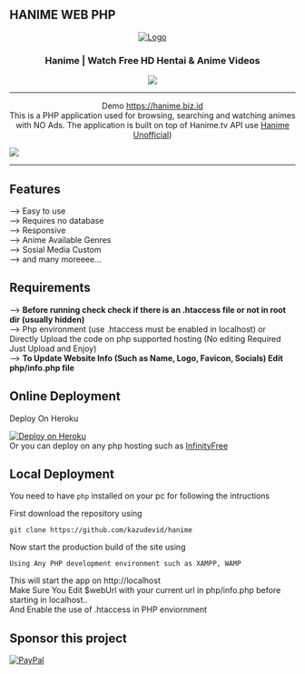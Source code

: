 ## HANIME WEB PHP
<p align="center">
  <div align="center">
    <a href="https://hanime.biz.id/">
      <img src="https://hanime.biz.id/assets/img/logo.png" alt="Logo">
    </a>
    <h3>Hanime | Watch Free HD Hentai & Anime Videos</h3>
   <a href="https://t.me/kanguser" ><img src="https://img.shields.io/badge/Telegram-2CA5E0?style=for-the-badge&logo=telegram&logoColor=white"></a> 
  </div>
  <hr />
  <p align="center">
    Demo <a href="https://hanime.biz.id">https://hanime.biz.id</a> <br>
    This is a PHP application used for browsing, searching and watching animes with NO Ads. The application is built on top of Hanime.tv API use  <a href="https://github.com/NYT92/haniapi-docs">Hanime Unofficial</a>) 
  </p>
</p>

<!-- PREVIEW IMAGE -->
<img src="https://raw.githubusercontent.com/kazudevid/hanime/main/assets/img/banner.png">

<hr/>

## Features 
--> Easy to use <br>
--> Requires no database<br>
--> Responsive<br>
--> Anime Available Genres<br>
--> Sosial Media Custom<br>
--> and many moreeee...

## Requirements
--> **Before running check check if there is an .htaccess file or not in root dir (usually hidden)**
<br>
--> Php environment (use .htaccess must be enabled in localhost) or Directly Upload the code on php supported hosting (No editing Required Just Upload and Enjoy)
<br>
--> **To Update Website Info (Such as Name, Logo, Favicon, Socials) Edit php/info.php file**

## Online Deployment

Deploy On Heroku

[![Deploy on Heroku](https://camo.githubusercontent.com/6979881d5a96b7b18a057083bb8aeb87ba35fc279452e29034c1e1c49ade0636/68747470733a2f2f7777772e6865726f6b7563646e2e636f6d2f6465706c6f792f627574746f6e2e737667)](https://heroku.com/deploy?template=https://github.com/kazudevid/hanime/tree/main)
<br>
Or you can deploy on any php hosting such as <a href="https://www.infinityfree.net/">InfinityFree</a>

## Local Deployment

You need to have `php` installed on your pc for following the intructions

First download the repository using
```
git clone https://github.com/kazudevid/hanime
```

Now start the production build of the site using
```
Using Any PHP development environment such as XAMPP, WAMP
```

This will start the app on http://localhost<br>
Make Sure You Edit $webUrl with your current url in php/info.php before starting in localhost.. <br>
And Enable the use of .htaccess in PHP enviornment

## Sponsor this project

[![PayPal](https://img.shields.io/badge/PayPal-00457C?style=for-the-badge&logo=paypal&logoColor=white)](https://www.paypal.me/nevikurniabakti)
